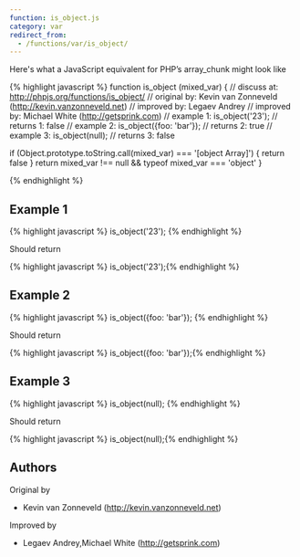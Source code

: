 ```yaml
---
function: is_object.js
category: var
redirect_from:
  - /functions/var/is_object/
---
```


<!-- WARNING! This file is auto generated by `npm run web:inject`, do not edit by hand -->

Here's what a JavaScript equivalent for PHP’s array_chunk might look like

{% highlight javascript %}
function is_object (mixed_var) {
  //  discuss at: http://phpjs.org/functions/is_object/
  // original by: Kevin van Zonneveld (http://kevin.vanzonneveld.net)
  // improved by: Legaev Andrey
  // improved by: Michael White (http://getsprink.com)
  //   example 1: is_object('23');
  //   returns 1: false
  //   example 2: is_object({foo: 'bar'});
  //   returns 2: true
  //   example 3: is_object(null);
  //   returns 3: false

  if (Object.prototype.toString.call(mixed_var) === '[object Array]') {
    return false
  }
  return mixed_var !== null && typeof mixed_var === 'object'
}

{% endhighlight %}

## Example 1

{% highlight javascript %}
is_object('23');
{% endhighlight %}

Should return

{% highlight javascript %}
is_object('23');{% endhighlight %}

## Example 2

{% highlight javascript %}
is_object({foo: 'bar'});
{% endhighlight %}

Should return

{% highlight javascript %}
is_object({foo: 'bar'});{% endhighlight %}

## Example 3

{% highlight javascript %}
is_object(null);
{% endhighlight %}

Should return

{% highlight javascript %}
is_object(null);{% endhighlight %}


## Authors


Original by

- Kevin van Zonneveld (http://kevin.vanzonneveld.net)


Improved by

- Legaev Andrey,Michael White (http://getsprink.com)

